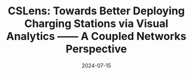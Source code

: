 ---
title: "CSLens: Towards Better Deploying Charging Stations via Visual Analytics —— A Coupled Networks Perspective"
collection: publications
permalink: /publication/2024-07-CSLens
# excerpt: 'This paper is about the number 1. The number 2 is left for future work.'
date: "2024-07-15"
venue: 'IEEE Transactions on Visualization and Computer Graphics (VIS 2024)'
teaser: /images/publications/CSLens.png
authors: 'Y. Zhang, L. Xu, S. Tao, Q. Guan, Q. Li, and H. Zeng*.'
# slidesurl: 'http://academicpages.github.io/files/slides1.pdf'
paperurl: 'https://ieeexplore.ieee.org/abstract/document/10670473'
citation: 'Your Name, You. (2009). &quot;Paper Title Number 1.&quot; <i>Journal 1</i>. 1(1).'
---